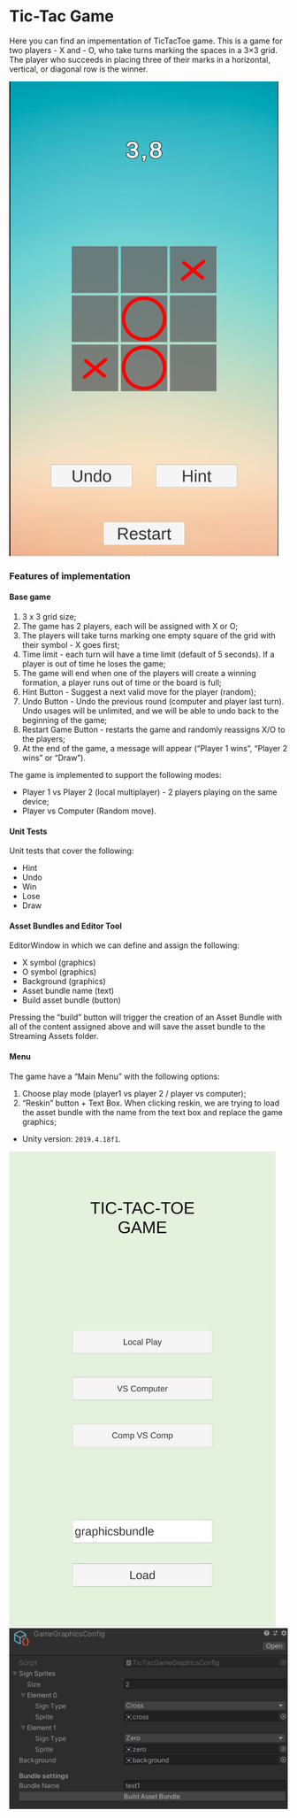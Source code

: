 # Tic-Tac Game #

Here you can find an impementation of TicTacToe game. 
This is a game for two
players - X and - O, who take turns marking the spaces in a 3×3 grid. The player who
succeeds in placing three of their marks in a horizontal, vertical, or diagonal row is
the winner.

![Screenshot1](Screenshot_2.png)

### Features of implementation ###

#### Base game ####
1. 3 x 3 grid size;
2. The game has 2 players, each will be assigned with X or O;
3. The players will take turns marking one empty square of the grid with their
symbol - X goes first;
4. Time limit - each turn will have a time limit (default of 5 seconds). If a player is
out of time he loses the game;
5. The game will end when one of the players will create a winning formation, a
player runs out of time or the board is full;
6. Hint Button - Suggest a next valid move for the player (random);
7. Undo Button - Undo the previous round (computer and player last turn). Undo
usages will be unlimited, and we will be able to undo back to the beginning of
the game;
8. Restart Game Button - restarts the game and randomly reassigns X/O to the
players;
9. At the end of the game, a message will appear (“Player 1 wins”, “Player 2
wins” or “Draw”).

The game is implemented to support the following modes:
* Player 1 vs Player 2 (local multiplayer) - 2 players playing on the same
device;
* Player vs Computer (Random move).

#### Unit Tests ####
Unit tests that cover the following:
* Hint
* Undo
* Win
* Lose
* Draw

#### Asset Bundles and Editor Tool ####
EditorWindow in which we can define and assign the following:
* X symbol (graphics)
* O symbol (graphics)
* Background (graphics)
* Asset bundle name (text)
* Build asset bundle (button)

Pressing the “build” button will trigger the creation of an Asset Bundle with all of the
content assigned above and will save the asset bundle to the Streaming Assets
folder.

#### Menu ####
The game have a “Main Menu” with the following options:
1. Choose play mode (player1 vs player 2 / player vs computer);
2. “Reskin” button + Text Box. When clicking reskin, we are trying to load the asset bundle
with the name from the text box and replace the game graphics;

* Unity version: `2019.4.18f1`.

![Screenshot2](Screenshot_1.png)
![Screenshot3](Screenshot_4.png)
